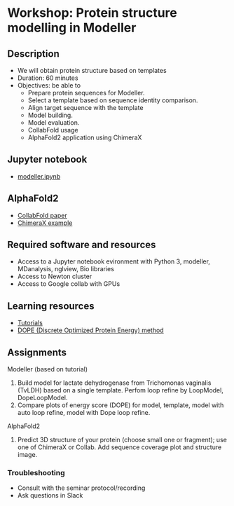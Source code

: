 # Workshop: Protein structure modelling in Modeller

## Description
- We will obtain protein structure based on templates
- Duration: 60 minutes
- Objectives: be able to 
    - Prepare protein sequences for Modeller.
    - Select a template based on sequence identity comparison.
    - Align target sequence with the template
    - Model building.
    - Model evaluation.
    - CollabFold usage 
    - AlphaFold2 application using ChimeraX 

## Jupyter notebook
- [modeller.ipynb](modeller.ipynb)

## AlphaFold2  
- [CollabFold paper](https://www.biorxiv.org/content/10.1101/2021.08.15.456425v2)
- [ChimeraX example](https://www.youtube.com/watch?v=le7NatFo8vI&ab_channel=UCSFChimeraX)

## Required software and resources
- Access to a Jupyter notebook evironment with Python 3, modeller, MDanalysis, nglview, Bio libraries
- Access to Newton cluster
- Access to Google collab with GPUs 

## Learning resources
- [Tutorials](https://salilab.org/modeller/tutorial/)
- [DOPE (Discrete Optimized Protein Energy) method](https://www.ncbi.nlm.nih.gov/pmc/articles/PMC2242414/pdf/2507.pdf)

## Assignments

Modeller (based on tutorial)
1. Build model for lactate dehydrogenase from Trichomonas vaginalis (TvLDH) based on a single template. Perfom loop refine by LoopModel, DopeLoopModel. 
2. Compare plots of energy score (DOPE) for model, template, model with auto loop refine, model with Dope loop refine.

AlphaFold2 
1. Predict 3D structure of your protein (choose small one or fragment); use one of ChimeraX or Collab. Add sequence coverage plot and structure image.  


### Troubleshooting
- Consult with the seminar protocol/recording
- Ask questions in Slack
